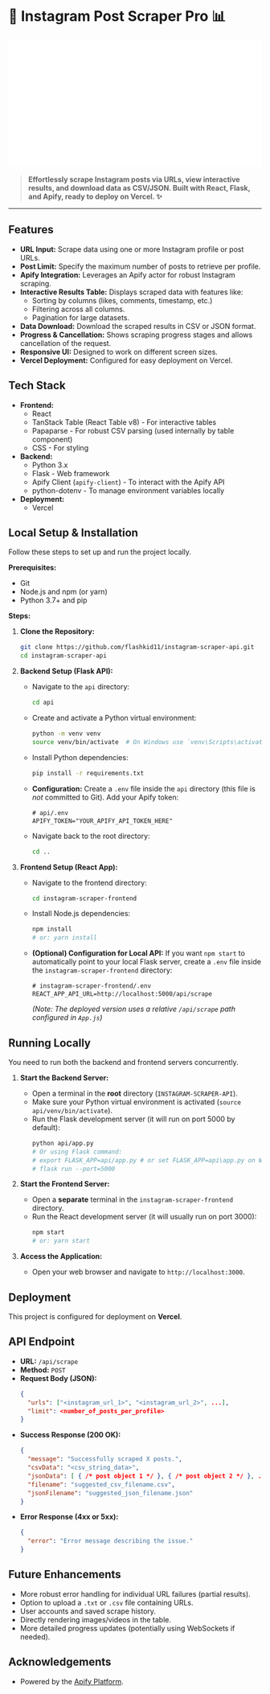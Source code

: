 # 📸 Instagram Post Scraper Pro 📊

<!--
  ✨ BANNER/SCREENSHOT AREA ✨
  Replace the placeholder image below with an actual screenshot or a custom banner for your project!
  1. Create an image (e.g., using Canva, Figma, or just take a screenshot).
  2. Place the image file in your repository (e.g., create a `docs/images/` folder).
  3. Update the `src` path below.
  4. Update the link `href` to point to your live deployment URL if available.
-->
<p align="center">
  <a href="YOUR_LIVE_DEPLOYMENT_URL_HERE (Optional)"> <!-- Link the image -->
    <img
      src="./docs/images/banner.svg"  <!-- Update this path -->
  </a>
</p>

> **Effortlessly scrape Instagram posts via URLs, view interactive results, and download data as CSV/JSON. Built with React, Flask, and Apify, ready to deploy on Vercel. ✨**

---

<!-- Optional: Add Shields.io Badges Here -->
<!-- These provide quick status info. Customize them for your repo/deployment. -->
<!-- <p align="center">
  <a href="https://github.com/<your_github_user>/<your_repo_name>/blob/main/LICENSE"><img src="https://img.shields.io/github/license/<your_github_user>/<your_repo_name>?style=for-the-badge" alt="License"></a>
  <a href="https://vercel.com/YOUR_VERCEL_USERNAME/YOUR_PROJECT_NAME"><img src="https://img.shields.io/github/deployments/<your_github_user>/<your_repo_name>/production?label=vercel&style=for-the-badge" alt="Vercel Deployment"></a>
  <img src="https://img.shields.io/github/last-commit/<your_github_user>/<your_repo_name>?style=for-the-badge" alt="Last Commit">
</p> -->
<!-- <br/> -->


## Features

*   **URL Input:** Scrape data using one or more Instagram profile or post URLs.
*   **Post Limit:** Specify the maximum number of posts to retrieve per profile.
*   **Apify Integration:** Leverages an Apify actor for robust Instagram scraping.
*   **Interactive Results Table:** Displays scraped data with features like:
    *   Sorting by columns (likes, comments, timestamp, etc.)
    *   Filtering across all columns.
    *   Pagination for large datasets.
*   **Data Download:** Download the scraped results in CSV or JSON format.
*   **Progress & Cancellation:** Shows scraping progress stages and allows cancellation of the request.
*   **Responsive UI:** Designed to work on different screen sizes.
*   **Vercel Deployment:** Configured for easy deployment on Vercel.

## Tech Stack

*   **Frontend:**
    *   React
    *   TanStack Table (React Table v8) - For interactive tables
    *   Papaparse - For robust CSV parsing (used internally by table component)
    *   CSS - For styling
*   **Backend:**
    *   Python 3.x
    *   Flask - Web framework
    *   Apify Client (`apify-client`) - To interact with the Apify API
    *   python-dotenv - To manage environment variables locally
*   **Deployment:**
    *   Vercel



## Local Setup & Installation

Follow these steps to set up and run the project locally.

**Prerequisites:**

*   Git
*   Node.js and npm (or yarn)
*   Python 3.7+ and pip

**Steps:**

1.  **Clone the Repository:**
    ```bash
    git clone https://github.com/flashkid11/instagram-scraper-api.git
    cd instagram-scraper-api
    ```

2.  **Backend Setup (Flask API):**
    *   Navigate to the `api` directory:
        ```bash
        cd api
        ```
    *   Create and activate a Python virtual environment:
        ```bash
        python -m venv venv
        source venv/bin/activate  # On Windows use `venv\Scripts\activate`
        ```
    *   Install Python dependencies:
        ```bash
        pip install -r requirements.txt
        ```
    *   **Configuration:** Create a `.env` file inside the `api` directory (this file is *not* committed to Git). Add your Apify token:
        ```dotenv
        # api/.env
        APIFY_TOKEN="YOUR_APIFY_API_TOKEN_HERE"
        ```
    *   Navigate back to the root directory:
        ```bash
        cd ..
        ```

3.  **Frontend Setup (React App):**
    *   Navigate to the frontend directory:
        ```bash
        cd instagram-scraper-frontend
        ```
    *   Install Node.js dependencies:
        ```bash
        npm install
        # or: yarn install
        ```
    *   **(Optional) Configuration for Local API:** If you want `npm start` to automatically point to your local Flask server, create a `.env` file inside the `instagram-scraper-frontend` directory:
        ```dotenv
        # instagram-scraper-frontend/.env
        REACT_APP_API_URL=http://localhost:5000/api/scrape
        ```
        *(Note: The deployed version uses a relative `/api/scrape` path configured in `App.js`)*

## Running Locally

You need to run both the backend and frontend servers concurrently.

1.  **Start the Backend Server:**
    *   Open a terminal in the **root** directory (`INSTAGRAM-SCRAPER-API`).
    *   Make sure your Python virtual environment is activated (`source api/venv/bin/activate`).
    *   Run the Flask development server (it will run on port 5000 by default):
        ```bash
        python api/app.py
        # Or using Flask command:
        # export FLASK_APP=api/app.py # or set FLASK_APP=api\app.py on Windows
        # flask run --port=5000
        ```

2.  **Start the Frontend Server:**
    *   Open a **separate** terminal in the `instagram-scraper-frontend` directory.
    *   Run the React development server (it will usually run on port 3000):
        ```bash
        npm start
        # or: yarn start
        ```

3.  **Access the Application:**
    *   Open your web browser and navigate to `http://localhost:3000`.

## Deployment

This project is configured for deployment on **Vercel**.


## API Endpoint

*   **URL:** `/api/scrape`
*   **Method:** `POST`
*   **Request Body (JSON):**
    ```json
    {
      "urls": ["<instagram_url_1>", "<instagram_url_2>", ...],
      "limit": <number_of_posts_per_profile>
    }
    ```
*   **Success Response (200 OK):**
    ```json
    {
      "message": "Successfully scraped X posts.",
      "csvData": "<csv_string_data>",
      "jsonData": [ { /* post object 1 */ }, { /* post object 2 */ }, ... ],
      "filename": "suggested_csv_filename.csv",
      "jsonFilename": "suggested_json_filename.json"
    }
    ```
*   **Error Response (4xx or 5xx):**
    ```json
    {
      "error": "Error message describing the issue."
    }
    ```

## Future Enhancements

*   More robust error handling for individual URL failures (partial results).
*   Option to upload a `.txt` or `.csv` file containing URLs.
*   User accounts and saved scrape history.
*   Directly rendering images/videos in the table.
*   More detailed progress updates (potentially using WebSockets if needed).

## Acknowledgements

*   Powered by the [Apify Platform](https://apify.com/).